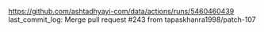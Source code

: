 https://github.com/ashtadhyayi-com/data/actions/runs/5460460439
last_commit_log: Merge pull request #243 from tapaskhanra1998/patch-107
